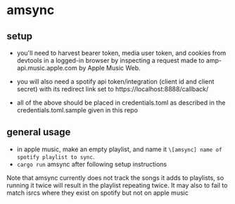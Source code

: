 # amsync

## setup
* you'll need to harvest bearer token, media user token, and cookies from devtools in a logged-in browser by inspecting a request made to amp-api.music.apple.com by Apple Music Web.

* you will also need a spotify api token/integration (client id and client secret) with its redirect link set to https://localhost:8888/callback/

* all of the above should be placed in credentials.toml as described in the credentials.toml.sample given in this repo

## general usage

* in apple music, make an empty playlist, and name it `\[amsync] name of spotify playlist to sync`.
* `cargo run` amsync after following setup instructions

Note that amsync currently does not track the songs it adds to playlists, so running it twice will result in the playlist repeating twice. It may also to fail to match isrcs where they exist on spotify but not on apple music
